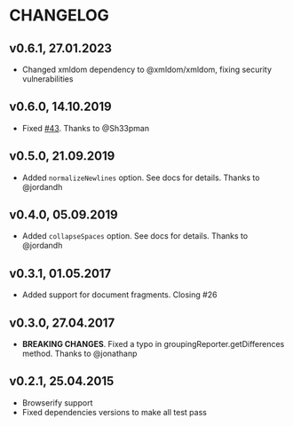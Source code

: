 # CHANGELOG
## v0.6.1, 27.01.2023

 * Changed xmldom dependency to @xmldom/xmldom, fixing security vulnerabilities

## v0.6.0, 14.10.2019

 * Fixed [#43](https://github.com/Olegas/dom-compare/issues/43). Thanks to @Sh33pman

## v0.5.0, 21.09.2019

 * Added `normalizeNewlines` option. See docs for details. Thanks to @jordandh

## v0.4.0, 05.09.2019

 * Added `collapseSpaces` option. See docs for details. Thanks to @jordandh

## v0.3.1, 01.05.2017

 * Added support for document fragments. Closing #26

## v0.3.0, 27.04.2017

 * **BREAKING CHANGES**. Fixed a typo in groupingReporter.getDifferences method. Thanks to @jonathanp

## v0.2.1, 25.04.2015

 * Browserify support
 * Fixed dependencies versions to make all test pass
